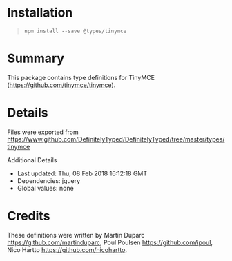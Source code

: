 # Installation
> `npm install --save @types/tinymce`

# Summary
This package contains type definitions for TinyMCE (https://github.com/tinymce/tinymce).

# Details
Files were exported from https://www.github.com/DefinitelyTyped/DefinitelyTyped/tree/master/types/tinymce

Additional Details
 * Last updated: Thu, 08 Feb 2018 16:12:18 GMT
 * Dependencies: jquery
 * Global values: none

# Credits
These definitions were written by Martin Duparc <https://github.com/martinduparc>, Poul Poulsen <https://github.com/ipoul>, Nico Hartto <https://github.com/nicohartto>.

